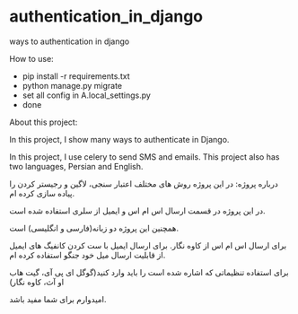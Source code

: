 # authentication_in_django

ways to authentication in django

How to use:
  - pip install -r requirements.txt
  - python manage.py migrate
  - set all config in A.local_settings.py
  - done

About this project:

In this project, I show many ways to authenticate in Django.

In this project, I use celery to send SMS and emails. This project also has two languages, Persian and English.

درباره پروژه:
  در این پروژه روش های مختلف اعتبار سنجی، لاگین و رجیستر کردن را پیاده سازی کرده ام.

  در این پروژه در قسمت ارسال اس ام اس و ایمیل از سلری استفاده شده است.
  
  همچنین این پروژه دو زبانه(فارسی و انگلیسی) است.
  
  برای ارسال اس ام اس از کاوه نگار. برای ارسال ایمیل با ست کردن کانفیگ های ایمیل از قابلیت ارسال میل خود جنگو استفاده کرده ام.
  
  برای استفاده تنظیماتی که اشاره شده است را باید وارد کنید(گوگل ای پی آی، گیت هاب او آث، کاوه نگار)
  
  امیدوارم برای شما مفید باشد.
  
